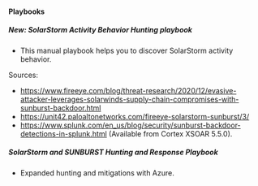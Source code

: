 
#### Playbooks
##### New: SolarStorm Activity Behavior Hunting playbook
- This manual playbook helps you to discover SolarStorm activity behavior. 

Sources:
- https://www.fireeye.com/blog/threat-research/2020/12/evasive-attacker-leverages-solarwinds-supply-chain-compromises-with-sunburst-backdoor.html
- https://unit42.paloaltonetworks.com/fireeye-solarstorm-sunburst/3/
- https://www.splunk.com/en_us/blog/security/sunburst-backdoor-detections-in-splunk.html (Available from Cortex XSOAR 5.5.0).
##### SolarStorm and SUNBURST Hunting and Response Playbook
- Expanded hunting and mitigations with Azure.
